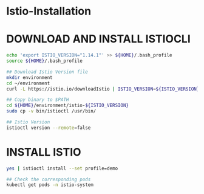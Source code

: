 # Istio-Installation

# DOWNLOAD AND INSTALL ISTIOCLI

```bash
echo 'export ISTIO_VERSION="1.14.1"' >> ${HOME}/.bash_profile
source ${HOME}/.bash_profile

## Download Istio Version file
mkdir environment
cd ~/environment
curl -L https://istio.io/downloadIstio | ISTIO_VERSION=${ISTIO_VERSION} sh -

## Copy binary to $PATH
cd ${HOME}/environment/istio-${ISTIO_VERSION}
sudo cp -v bin/istioctl /usr/bin/

## Istio Version
istioctl version --remote=false
```

# INSTALL ISTIO

```bash
yes | istioctl install --set profile=demo

## Check the corresponding pods
kubectl get pods -n istio-system
```

